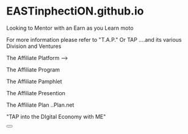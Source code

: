 # EASTinphectiON.github.io

Looking to Mentor with an Earn as you Learn moto

For more information please refer to "T.A.P." Or TAP 
....and its various Division and Ventures

The Affiliate Platform --> 

The Affiliate Program

The Affiliate Pamphlet

The Affiliate Presention

The Affiliate Plan
..Plan.net


"TAP into the DIgital Economy with ME"

<button text join now>
